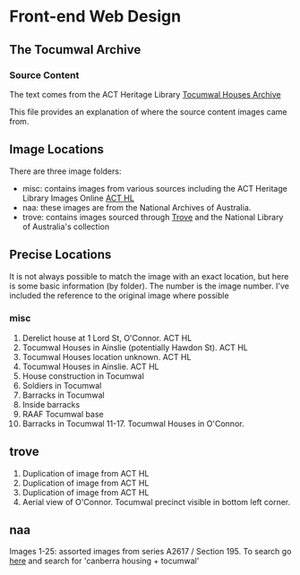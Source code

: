 # Front-end Web Design

## The Tocumwal Archive

### Source Content

The text comes from the ACT Heritage Library [Tocumwal Houses Archive](https://www.library.act.gov.au/find/history/search/Manuscript_Collections/hmss_0074_tocumwal_houses_archive)

This file provides an explanation of where the source content images came from.

## Image Locations

There are three image folders:
- misc: contains images from various sources including the ACT Heritage Library Images Online [ACT HL](http://www.images.act.gov.au)
- naa: these images are from the National Archives of Australia.
- trove: contains images sourced through [Trove](http://trove.nla.gov.au) and the National Library of Australia's collection

## Precise Locations
It is not always possible to match the image with an exact location, but here is some basic information (by folder). 
The number is the image number. I've included the reference to the original image where possible

### misc
1. Derelict house at 1 Lord St, O'Connor. ACT HL
2. Tocumwal Houses in Ainslie (potentially Hawdon St). ACT HL
3. Tocumwal Houses location unknown. ACT HL
4. Tocumwal Houses in Ainslie. ACT HL
5. House construction in Tocumwal
6. Soldiers in Tocumwal
7. Barracks in Tocumwal
8. Inside barracks
9. RAAF Tocumwal base
10. Barracks in Tocumwal
11-17. Tocumwal Houses in O'Connor.

## trove
1. Duplication of image from ACT HL
2. Duplication of image from ACT HL
3. Duplication of image from ACT HL
4. Aerial view of O'Connor. Tocumwal precinct visible in bottom left corner. 

## naa
Images 1-25: assorted images from series A2617 / Section 195. To search go [here](https://recordsearch.naa.gov.au/SearchNRetrieve/Interface/SearchScreens/BasicSearch.aspx]) and search for 'canberra housing + tocumwal'